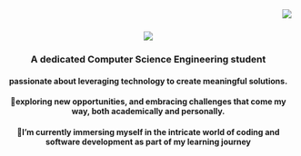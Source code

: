 <img align="right" src="https://visitor-badge.laobi.icu/badge?page_id=Riya922003.Riya922003"/>

<h1 align="center">
  <img align src = "https://readme-typing-svg.herokuapp.com/?font=Righteous&size=35&center=true&vCenter=true&width=500&height=70&duration=4000&lines=Hey+Coders!👋;+I'm+Riya+Gupta!;"/>
</h1>
<h3 align="center"> A dedicated Computer Science Engineering student</h3>
<div align="center">
<h4>passionate about leveraging technology to create meaningful solutions.</h4>
<h4>👀exploring new opportunities, and embracing challenges that come my way, both academically and personally.</h4>
 <h4>🌱I’m currently immersing myself in the intricate world of coding and software development as part of my learning journey</h4> 
</div>







